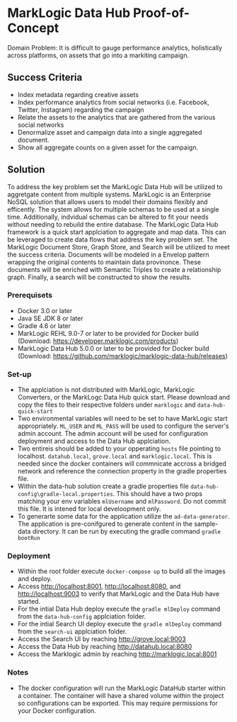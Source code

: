 # MarkLogic Data Hub Proof-of-Concept

Domain Problem: It is difficult to gauge performance analytics, holistically across platforms, on assets that go into a markiting campaign.

## Success Criteria

* Index metadata regarding creative assets
* Index performance analytics from social networks (i.e. Facebook, Twitter, Instagram) regarding the campaign
* Relate the assets to the analytics that are gathered from the various social networks
* Denormalize asset and campaign data into a single aggregated document.
* Show all aggregate counts on a given asset for the campaign.

## Solution

To address the key problem set the MarkLogic Data Hub will be utilized to aggretgate content from multiple systems. MarkLogic is an Enterprise NoSQL solution that allows users to model their domains flexibly and efficently. The system allows for multiple schemas to be used at a single time. Additionally, indvidual schemas can be altered to fit your needs without needing to rebuild the entire database. The MarkLogic Data Hub framework is a quick start applciation to aggregate and map data. This can be leveraged to create data flows that address the key problem set. The MarkLogic Document Store, Graph Store, and Search will be utilized to meet the success criteria. Documents will be modeled in a Envelop pattern wrapping the original contents to maintain data provinonce. These documents will be enriched with Semantic Triples to create a relationship graph. Finally, a search will be constructed to show the results.

### Prerequisets

* Docker 3.0 or later
* Java SE JDK 8 or later
* Gradle 4.6 or later
* MarkLogic REHL 9.0-7 or later to be provided for Docker build (Download: <https://developer.marklogic.com/products>)
* MarkLogic Data Hub 5.0.0 or later to be provided for Docker build (Download: <https://github.com/marklogic/marklogic-data-hub/releases>)

### Set-up

* The applciation is not distributed with MarkLogic, MarkLogic Converters, or the MarkLogc Data Hub quick start. Please download and copy the files to their respective folders under `marklogic` and `data-hub-quick-start`
* Two environmental variables will need to be set to have MarkLogic start appropriately. `ML_USER` and `ML_PASS` will be used to configure the server's admin account. The admin account will be used for configuration deployment and access to the Data Hub applciation.
* Two entireis should be added to your opperating `hosts` file pointing to localhost. `datahub.local`, `grove.local` and `marklogic.local`. This is needed since the docker containers will commnicate accross a bridged network and reference the connection property in the gradle properties file.
* Within the data-hub solution create a gradle properties file `data-hub-config\gradle-local.properties`. This should have a two props matching your env variables `mlUsername` and `mlPassword`. Do not commit this file. It is intened for local develoopment only.  
* To generarte some data for the application utilize the `ad-data-generator`. The application is pre-conifgured to generate content in the sample-data directory. It can be run by executing the gradle command `gradle bootRun`

### Deployment

* Within the root folder execute `docker-compose up` to build all the images and deploy.
* Access <http://localhost:8001>, <http://localhost:8080>, and <http://localhost:9003> to verify that MarkLogic and the Data Hub have started.
* For the intial Data Hub deploy execute the `gradle mlDeploy` command from the `data-hub-config` applciation folder.
* For the intial Search UI deploy execute the `gradle mlDeploy` command from the `search-ui` applciation folder.
* Access the Search UI  by reaching <http://grove.local:9003>
* Access the Data Hub by reaching <http://datahub.local:8080>
* Access the Marklogic admin by reaching <http://marklogic.local:8001>

### Notes

* The docker configuration will run the MarkLogic DataHub starter within a container. The container will have a shared volume within the project so configurations can be exported. This may require permissions for your Docker configuration.
